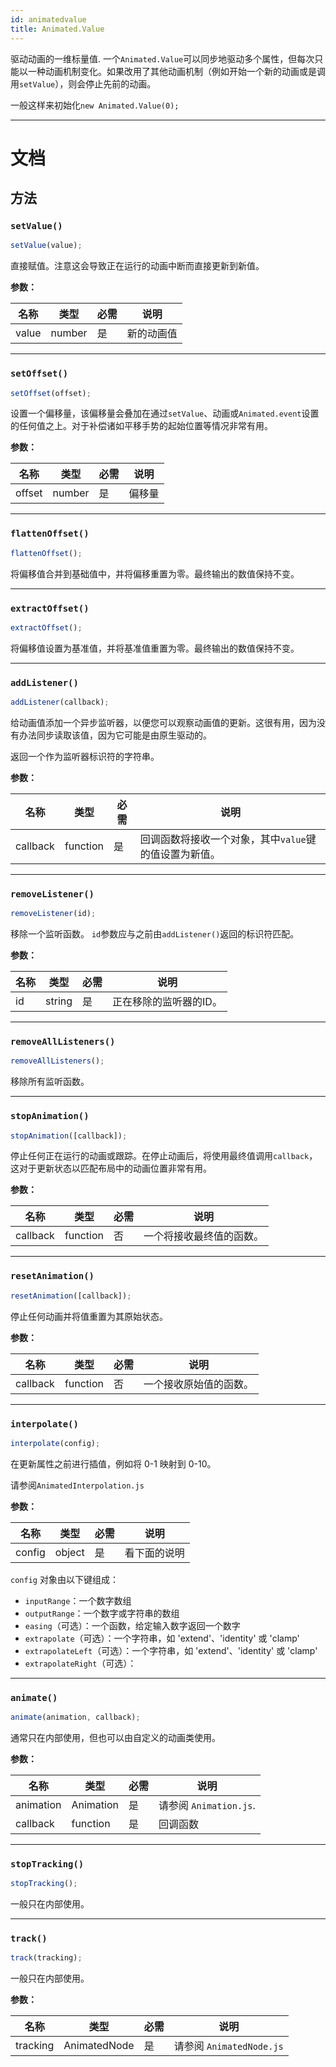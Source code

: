 ```yaml
---
id: animatedvalue
title: Animated.Value
---
```


驱动动画的一维标量值. 一个`Animated.Value`可以同步地驱动多个属性，但每次只能以一种动画机制变化。如果改用了其他动画机制（例如开始一个新的动画或是调用`setValue`），则会停止先前的动画。

一般这样来初始化`new Animated.Value(0);`

---

# 文档

## 方法

### `setValue()`

```jsx
setValue(value);
```

直接赋值。注意这会导致正在运行的动画中断而直接更新到新值。

**参数：**

| 名称  | 类型   | 必需 | 说明       |
| ----- | ------ | ---- | ---------- |
| value | number | 是   | 新的动画值 |

---

### `setOffset()`

```jsx
setOffset(offset);
```

设置一个偏移量，该偏移量会叠加在通过`setValue`、动画或`Animated.event`设置的任何值之上。对于补偿诸如平移手势的起始位置等情况非常有用。

**参数：**

| 名称   | 类型   | 必需 | 说明         |
| ------ | ------ | ---- | ------------ |
| offset | number | 是   | 偏移量 |

---

### `flattenOffset()`

```jsx
flattenOffset();
```

将偏移值合并到基础值中，并将偏移重置为零。最终输出的数值保持不变。

---

### `extractOffset()`

```jsx
extractOffset();
```

将偏移值设置为基准值，并将基准值重置为零。最终输出的数值保持不变。

---

### `addListener()`

```jsx
addListener(callback);
```

给动画值添加一个异步监听器，以便您可以观察动画值的更新。这很有用，因为没有办法同步读取该值，因为它可能是由原生驱动的。

返回一个作为监听器标识符的字符串。

**参数：**

| 名称     | 类型     | 必需 | 说明                                                                                        |
| -------- | -------- | ---- | ------------------------------------------------------------------------------------------- |
| callback | function | 是   | 回调函数将接收一个对象，其中`value`键的值设置为新值。 |

---

### `removeListener()`

```jsx
removeListener(id);
```

移除一个监听函数。 `id`参数应与之前由`addListener()`返回的标识符匹配。

**参数：**

| 名称 | 类型   | 必需 | 说明                               |
| ---- | ------ | ---- | ---------------------------------- |
| id   | string | 是   | 正在移除的监听器的ID。 |

---

### `removeAllListeners()`

```jsx
removeAllListeners();
```

移除所有监听函数。

---

### `stopAnimation()`

```jsx
stopAnimation([callback]);
```

停止任何正在运行的动画或跟踪。在停止动画后，将使用最终值调用`callback`，这对于更新状态以匹配布局中的动画位置非常有用。

**参数：**

| 名称     | 类型     | 必需 | 说明                                          |
| -------- | -------- | ---- | --------------------------------------------- |
| callback | function | 否   | 一个将接收最终值的函数。 |

---

### `resetAnimation()`

```jsx
resetAnimation([callback]);
```

停止任何动画并将值重置为其原始状态。

**参数：**

| 名称     | 类型     | 必需 | 说明                                             |
| -------- | -------- | ---- | ------------------------------------------------ |
| callback | function | 否   | 一个接收原始值的函数。 |

---

### `interpolate()`

```jsx
interpolate(config);
```

在更新属性之前进行插值，例如将 0-1 映射到 0-10。

请参阅`AnimatedInterpolation.js`

**参数：**

| 名称   | 类型   | 必需 | 说明         |
| ------ | ------ | ---- | ------------ |
| config | object | 是   | 看下面的说明 |

`config` 对象由以下键组成：

- `inputRange`：一个数字数组
- `outputRange`：一个数字或字符串的数组
- `easing`（可选）：一个函数，给定输入数字返回一个数字
- `extrapolate`（可选）：一个字符串，如 'extend'、'identity' 或 'clamp'
- `extrapolateLeft`（可选）：一个字符串，如 'extend'、'identity' 或 'clamp'
- `extrapolateRight`（可选）：

---

### `animate()`

```jsx
animate(animation, callback);
```

通常只在内部使用，但也可以由自定义的动画类使用。

**参数：**

| 名称      | 类型      | 必需 | 说明                |
| --------- | --------- | ---- | ------------------- |
| animation | Animation | 是   | 请参阅 `Animation.js`. |
| callback  | function  | 是   | 回调函数  |

---

### `stopTracking()`

```jsx
stopTracking();
```

一般只在内部使用。

---

### `track()`

```jsx
track(tracking);
```

一般只在内部使用。

**参数：**

| 名称     | 类型         | 必需 | 说明                  |
| -------- | ------------ | ---- | --------------------- |
| tracking | AnimatedNode | 是   | 请参阅 `AnimatedNode.js` |
